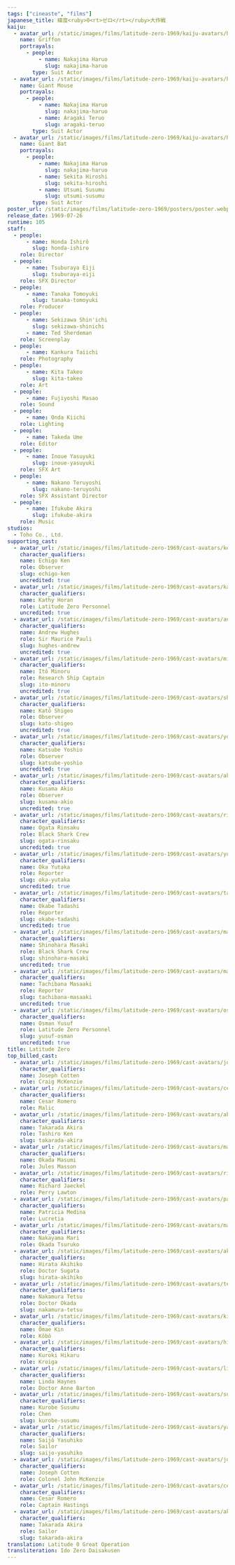 ```yaml
---
tags: ["cineaste", "films"]
japanese_title: 緯度<ruby>0<rt>ゼロ</rt></ruby>大作戦
kaiju:
  - avatar_url: /static/images/films/latitude-zero-1969/kaiju-avatars/haruo-nakajima-2.webp
    name: Griffon
    portrayals:
      - people:
          - name: Nakajima Haruo
            slug: nakajima-haruo
        type: Suit Actor
  - avatar_url: /static/images/films/latitude-zero-1969/kaiju-avatars/haruo-nakajima-1.webp
    name: Giant Mouse
    portrayals:
      - people:
          - name: Nakajima Haruo
            slug: nakajima-haruo
          - name: Aragaki Teruo
            slug: aragaki-teruo
        type: Suit Actor
  - avatar_url: /static/images/films/latitude-zero-1969/kaiju-avatars/haruo-nakajima-0.webp
    name: Giant Bat
    portrayals:
      - people:
          - name: Nakajima Haruo
            slug: nakajima-haruo
          - name: Sekita Hiroshi
            slug: sekita-hiroshi
          - name: Utsumi Susumu
            slug: utsumi-susumu
        type: Suit Actor
poster_url: /static/images/films/latitude-zero-1969/posters/poster.webp
release_date: 1969-07-26
runtime: 105
staff:
  - people:
      - name: Honda Ishirô
        slug: honda-ishiro
    role: Director
  - people:
      - name: Tsuburaya Eiji
        slug: tsuburaya-eiji
    role: SFX Director
  - people:
      - name: Tanaka Tomoyuki
        slug: tanaka-tomoyuki
    role: Producer
  - people:
      - name: Sekizawa Shin'ichi
        slug: sekizawa-shinichi
      - name: Ted Sherdeman
    role: Screenplay
  - people:
      - name: Kankura Taiichi
    role: Photography
  - people:
      - name: Kita Takeo
        slug: kita-takeo
    role: Art
  - people:
      - name: Fujiyoshi Masao
    role: Sound
  - people:
      - name: Onda Kiichi
    role: Lighting
  - people:
      - name: Takeda Ume
    role: Editor
  - people:
      - name: Inoue Yasuyuki
        slug: inoue-yasuyuki
    role: SFX Art
  - people:
      - name: Nakano Teruyoshi
        slug: nakano-teruyoshi
    role: SFX Assistant Director
  - people:
      - name: Ifukube Akira
        slug: ifukube-akira
    role: Music
studios:
  - Toho Co., Ltd.
supporting_cast:
  - avatar_url: /static/images/films/latitude-zero-1969/cast-avatars/ken-echigo-0.webp
    character_qualifiers:
    name: Echigo Ken
    role: Observer
    slug: echigo-ken
    uncredited: true
  - avatar_url: /static/images/films/latitude-zero-1969/cast-avatars/kathy-horan-0.webp
    character_qualifiers:
    name: Kathy Horan
    role: Latitude Zero Personnel
    uncredited: true
  - avatar_url: /static/images/films/latitude-zero-1969/cast-avatars/andrew-hughes-0.webp
    character_qualifiers:
    name: Andrew Hughes
    role: Sir Maurice Pauli
    slug: hughes-andrew
    uncredited: true
  - avatar_url: /static/images/films/latitude-zero-1969/cast-avatars/minoru-ito-0.webp
    character_qualifiers:
    name: Itô Minoru
    role: Research Ship Captain
    slug: ito-minoru
    uncredited: true
  - avatar_url: /static/images/films/latitude-zero-1969/cast-avatars/shigeo-kato-0.webp
    character_qualifiers:
    name: Katô Shigeo
    role: Observer
    slug: kato-shigeo
    uncredited: true
  - avatar_url: /static/images/films/latitude-zero-1969/cast-avatars/yoshio-katsube-0.webp
    character_qualifiers:
    name: Katsube Yoshio
    role: Observer
    slug: katsube-yoshio
    uncredited: true
  - avatar_url: /static/images/films/latitude-zero-1969/cast-avatars/akio-kusama-0.webp
    character_qualifiers:
    name: Kusama Akio
    role: Observer
    slug: kusama-akio
    uncredited: true
  - avatar_url: /static/images/films/latitude-zero-1969/cast-avatars/rinsaku-ogata-0.webp
    character_qualifiers:
    name: Ogata Rinsaku
    role: Black Shark Crew
    slug: ogata-rinsaku
    uncredited: true
  - avatar_url: /static/images/films/latitude-zero-1969/cast-avatars/yutaka-oka-0.webp
    character_qualifiers:
    name: Oka Yutaka
    role: Reporter
    slug: oka-yutaka
    uncredited: true
  - avatar_url: /static/images/films/latitude-zero-1969/cast-avatars/tadashi-okabe-0.webp
    character_qualifiers:
    name: Okabe Tadashi
    role: Reporter
    slug: okabe-tadashi
    uncredited: true
  - avatar_url: /static/images/films/latitude-zero-1969/cast-avatars/masaki-shinohara-0.webp
    character_qualifiers:
    name: Shinohara Masaki
    role: Black Shark Crew
    slug: shinohara-masaki
    uncredited: true
  - avatar_url: /static/images/films/latitude-zero-1969/cast-avatars/masaaki-tachibana-0.webp
    character_qualifiers:
    name: Tachibana Masaaki
    role: Reporter
    slug: tachibana-masaaki
    uncredited: true
  - avatar_url: /static/images/films/latitude-zero-1969/cast-avatars/osman-yusef-0.webp
    character_qualifiers:
    name: Osman Yusuf
    role: Latitude Zero Personnel
    slug: yusuf-osman
    uncredited: true
title: Latitude Zero
top_billed_cast:
  - avatar_url: /static/images/films/latitude-zero-1969/cast-avatars/joseph-cotten-0.webp
    character_qualifiers:
    name: Joseph Cotten
    role: Craig McKenzie
  - avatar_url: /static/images/films/latitude-zero-1969/cast-avatars/cesar-romero-0.webp
    character_qualifiers:
    name: Cesar Romero
    role: Malic
  - avatar_url: /static/images/films/latitude-zero-1969/cast-avatars/akira-takarada-0.webp
    character_qualifiers:
    name: Takarada Akira
    role: Tashiro Ken
    slug: takarada-akira
  - avatar_url: /static/images/films/latitude-zero-1969/cast-avatars/masumi-okada-0.webp
    character_qualifiers:
    name: Okada Masumi
    role: Jules Masson
  - avatar_url: /static/images/films/latitude-zero-1969/cast-avatars/richard-jaeckel-0.webp
    character_qualifiers:
    name: Richard Jaeckel
    role: Perry Lawton
  - avatar_url: /static/images/films/latitude-zero-1969/cast-avatars/patricia-medina-0.webp
    character_qualifiers:
    name: Patricia Medina
    role: Lucretia
  - avatar_url: /static/images/films/latitude-zero-1969/cast-avatars/mari-nakayama-0.webp
    character_qualifiers:
    name: Nakayama Mari
    role: Okada Tsuruko
  - avatar_url: /static/images/films/latitude-zero-1969/cast-avatars/akihiko-hirata-0.webp
    character_qualifiers:
    name: Hirata Akihiko
    role: Doctor Sugata
    slug: hirata-akihiko
  - avatar_url: /static/images/films/latitude-zero-1969/cast-avatars/tetsu-nakamura-0.webp
    character_qualifiers:
    name: Nakamura Tetsu
    role: Doctor Okada
    slug: nakamura-tetsu
  - avatar_url: /static/images/films/latitude-zero-1969/cast-avatars/kin-omae-0.webp
    character_qualifiers:
    name: Ômae Kin
    role: Kôbô
  - avatar_url: /static/images/films/latitude-zero-1969/cast-avatars/hikaru-kuroki-0.webp
    character_qualifiers:
    name: Kuroki Hikaru
    role: Kroiga
  - avatar_url: /static/images/films/latitude-zero-1969/cast-avatars/linda-haynes-0.webp
    character_qualifiers:
    name: Linda Haynes
    role: Doctor Anne Barton
  - avatar_url: /static/images/films/latitude-zero-1969/cast-avatars/susumu-kurobe-0.webp
    character_qualifiers:
    name: Kurobe Susumu
    role: Chen
    slug: kurobe-susumu
  - avatar_url: /static/images/films/latitude-zero-1969/cast-avatars/yasuhiko-saijo-0.webp
    character_qualifiers:
    name: Saijô Yasuhiko
    role: Sailor
    slug: saijo-yasuhiko
  - avatar_url: /static/images/films/latitude-zero-1969/cast-avatars/joseph-cotten-1.webp
    character_qualifiers:
    name: Joseph Cotten
    role: Colonel John McKenzie
  - avatar_url: /static/images/films/latitude-zero-1969/cast-avatars/cesar-romero-1.webp
    character_qualifiers:
    name: Cesar Romero
    role: Captain Hastings
  - avatar_url: /static/images/films/latitude-zero-1969/cast-avatars/akira-takarada-1.webp
    character_qualifiers:
    name: Takarada Akira
    role: Sailor
    slug: takarada-akira
translation: Latitude 0 Great Operation
transliteration: Ido Zero Daisakusen
---
```

